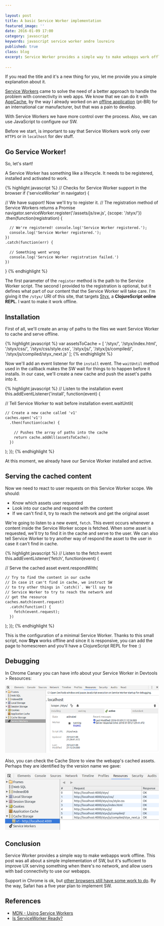```yaml
---

layout: post
title: A basic Service Worker implementation
featured_image: ''
date: 2016-01-09 17:00
category: javascript
keywords: javascript service worker andre loureiro
published: true
class: blog
excerpt: Service Worker provides a simple way to make webapps work offline

---
```

If you read the title and it's a new thing for you, let me provide you a simple explanation about it.

[Service Workers](https://developer.mozilla.org/en-US/docs/Web/API/Service_Worker_API/Using_Service_Workers) came to solve the need of a better approach to handle the problem with connectivity in web apps. We know that we can do it with [AppCache](https://developer.mozilla.org/en-US/docs/Web/API/Service_Worker_API/Using_Service_Workers), by the way I already worked on an [offline application](http://andreloureiro.net/usando-html5-appcache-para-web-e-aplicacoes-offline/) (pt-BR) for an international car manufacturer, but that was a pain to develop.

With Service Workers we have more control over the process. Also, we can use JavaScript to configure our SW.

Before we start, is important to say that Service Workers work only over `HTTPS` or in `localhost` for dev stuff.

## Go Service Worker!

So, let's start!

A Service Worker has something like a lifecycle. It needs to be registered, installed and activated to work.

{% highlight javascript %}
// Checks for Service Worker support in the browser
if ('serviceWorker' in navigator) {

  // We have support! Now we'll try to register it.
  // The registration method of Service Workers returns a Promise
  navigator.serviceWorker.register('/assets/js/sw.js', {scope: '/styx/'})
    .then(function(registration) {

      // We're registered! console.log('Service Worker registered.');
      console.log('Service Worker registered.');
    })
    .catch(function(err) {

      // Something went wrong
      console.log('Service Worker registration failed.')
    })
  }
{% endhighlight %}

The first parameter of the `register` method is the path to the Service Worker script. The second I provided to the registration is optional, but it defines what part of our content that the Service Worker will take care. I'm giving it the `/styx/` URI of this site, that targets [Styx](https://andreloureiro.net/styx), a **ClojureScript online REPL**. I want to make it work offline.

## Installation

First of all, we'll create an array of paths to the files we want Service Worker to cache and serve offline.

{% highlight javascript %}
var assetsToCache = [
  '/styx/',
  '/styx/index.html',
  '/styx/css/',
  '/styx/css/style.css',
  '/styx/js/',
  '/styx/js/compiled/',
  '/styx/js/compiled/styx_next.js'
];
{% endhighlight %}

Now we'll add an event listener for the `install` event. The `waitUntil` method used in the callback makes the SW wait for things to to happen before it installs. In our case, we'll create a new cache and push the asset's paths into it.

{% highlight javascript %}
// Listen to the installation event
this.addEventListener('install', function(event) {

  // Tell Service Worker to wait before installation
  event.waitUntil(

    // Create a new cache called 'v1'
    caches.open('v1')
      .then(function(cache) {

        // Pushes the array of paths into the cache
        return cache.addAll(assetsToCache);
      })
  );
});
{% endhighlight %}

At this moment, we already have our Service Worker installed and active.

## Serving the cached content

Now we need to react to user requests on this Service Worker scope. We should:

- Know which assets user requested
- Look into our cache and respond with the content 
- If we can't find it, try to reach the network and get the original asset
  
We're going to listen to a new event, `fetch`. This event occurs whenever a content inside the Service Worker scope is fetched. When some asset is requested, we'll try to find it in the cache and serve to the user. We can also tell Service Worker to try another way of respond the asset to the user in case it can't find in cache.

{% highlight javascript %}
// Listen to the fetch event
this.addEventListener('fetch', function(event) {

  // Serve the cached asset
  event.respondWith(

    // Try to find the content in our cache
    // In case it can't find in cache, we instruct SW
    // to try other things in `catch()`. We'll say to
    // Service Worker to try to reach the network and
    // get the resource
    caches.match(event.request)
      .catch(function() {
        fetch(event.request);
      })
  );
});
{% endhighlight %}

This is the configuration of a minimal Service Worker. Thanks to this small script, now **Styx** works offline and since it is responsive, you can add the page to homescreen and you'll have a ClojureScript REPL for free :)

## Debugging

In Chrome Canary you can have info about your Service Worker in Devtools > Resources:

![Service Worker in Chrome Canary Devtools](/assets/images/sw-devtools.png)

Also, you can check the Cache Store to view the webapp's cached assets. Perhaps they are identified by the version name we gave:

![Cache Storage in Chrome Canary Devtools](/assets/images/sw-cache-storage.png)

## Conclusion

Service Worker provides a simple way to make webapps work offline. This post was all about a simple implementation of SW, but it's sufficient to improve UX serving something when there's no network, and allow users with bad connectivity to use our webapps.

Support in Chrome is ok, but [other browsers still have some work to do](https://jakearchibald.github.io/isserviceworkerready/). By the way, Safari has a five year plan to implement SW.

## References

- [MDN - Using Service Workers](https://developer.mozilla.org/en-US/docs/Web/API/Service_Worker_API/Using_Service_Workers)
- [Is ServiceWorker Ready?](https://jakearchibald.github.io/isserviceworkerready/)
